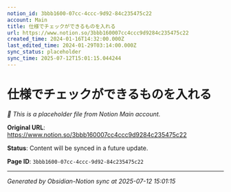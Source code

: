 ```yaml
---
notion_id: 3bbb1600-07cc-4ccc-9d92-84c235475c22
account: Main
title: 仕様でチェックができるものを入れる
url: https://www.notion.so/3bbb160007cc4ccc9d9284c235475c22
created_time: 2024-01-16T14:32:00.000Z
last_edited_time: 2024-01-29T03:14:00.000Z
sync_status: placeholder
sync_time: 2025-07-12T15:01:15.044244
---
```


# 仕様でチェックができるものを入れる

*🔄 This is a placeholder file from Notion Main account.*

**Original URL**: https://www.notion.so/3bbb160007cc4ccc9d9284c235475c22

**Status**: Content will be synced in a future update.

**Page ID**: `3bbb1600-07cc-4ccc-9d92-84c235475c22`

---

*Generated by Obsidian-Notion sync at 2025-07-12 15:01:15*
